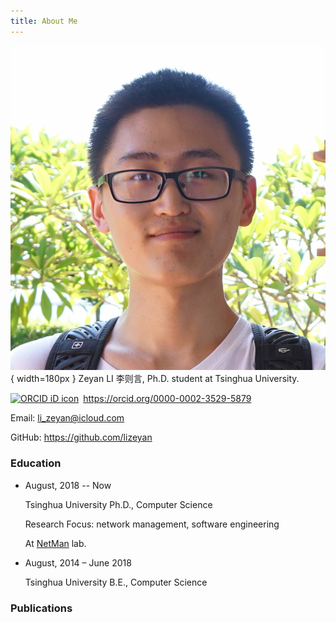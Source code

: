```yaml
---
title: About Me
---
```

![](/img/avatar.png){ width=180px }
Zeyan LI 李则言, Ph.D. student at Tsinghua University.
<div itemscope itemtype="https://schema.org/Person"><a itemprop="sameAs" content="https://orcid.org/0000-0002-3529-5879" href="https://orcid.org/0000-0002-3529-5879" target="orcid.widget" rel="me noopener noreferrer" style="vertical-align:top;"><img src="https://orcid.org/sites/default/files/images/orcid_16x16.png" style="width:1em;margin-right:.5em;" alt="ORCID iD icon">https://orcid.org/0000-0002-3529-5879</a></div>

Email: [li_zeyan@icloud.com](mailto:li_zeyan@icloud.com)

GitHub: <https://github.com/lizeyan>



### Education

-   August, 2018 -- Now

    Tsinghua University Ph.D., Computer Science 

    Research Focus: network management, software engineering 

    At [NetMan](<https://netman.aiops.org/>) lab.

-   August, 2014 – June 2018

    Tsinghua University B.E., Computer Science

### Publications